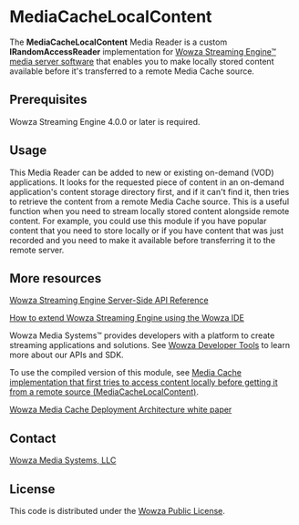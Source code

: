 # MediaCacheLocalContent
The **MediaCacheLocalContent** Media Reader is a custom **IRandomAccessReader** implementation for [Wowza Streaming Engine™ media server software](https://www.wowza.com/products/streaming-engine) that enables you to make locally stored content available before it's transferred to a remote Media Cache source.

## Prerequisites
Wowza Streaming Engine 4.0.0 or later is required.

## Usage
This Media Reader can be added to new or existing on-demand (VOD) applications. It looks for the requested piece of content in an on-demand application's content storage directory first, and if it can't find it, then tries to retrieve the content from a remote Media Cache source. This is a useful function when you need to stream locally stored content alongside remote content. For example, you could use this module if you have popular content that you need to store locally or if you have content that was just recorded and you need to make it available before transferring it to the remote server.

## More resources
[Wowza Streaming Engine Server-Side API Reference](https://www.wowza.com/resources/serverapi/)

[How to extend Wowza Streaming Engine using the Wowza IDE](https://www.wowza.com/forums/content.php?759-How-to-extend-Wowza-Streaming-Engine-using-the-Wowza-IDE)

Wowza Media Systems™ provides developers with a platform to create streaming applications and solutions. See [Wowza Developer Tools](https://www.wowza.com/resources/developers) to learn more about our APIs and SDK.

To use the compiled version of this module, see [Media Cache implementation that first tries to access content locally before getting it from a remote source (MediaCacheLocalContent)](https://www.wowza.com/forums/content.php?520-Media-Cache-implementation-that-will-first-try-to-access-content-locally-before-getting-it-from-a-remote-source-%28MediaCacheLocalContent%29).

[Wowza Media Cache Deployment Architecture white paper](https://www.wowza.com/uploads/images/Wowza-Media-Cache-Deployment-Architecture__White_Paper_2014.pdf)

## Contact
[Wowza Media Systems, LLC](https://www.wowza.com/contact)

## License
This code is distributed under the [Wowza Public License](https://github.com/WowzaMediaSystems/wse-plugin-mediacachelocalcontent/blob/master/LICENSE.txt).
